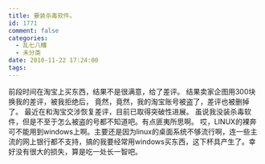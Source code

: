 ```yaml
---
title: 要装杀毒软件。
id: 1771
comment: false
categories:
  - 乱七八糟
  - 未分类
date: 2010-11-22 17:24:00
tags:
---
```


前段时间在淘宝上买东西，结果不是很满意，给了差评。
结果卖家企图用300块换我的差评，被我拒绝后，
竟然，竟然，我的淘宝账号被盗了，差评也被删掉了。
最近在和淘宝交涉恢复差评，目前已取得突破性进展。
虽说我没装杀毒软件，但是不至于怎么被盗的号都不知道吧。有点匪夷所思啊。
哎，LINUX的裸奔可不能用到windows上啊。主要还是因为linux的桌面系统不够流行啊，连一些主流的网上银行都不支持，搞的我要经常用windows买东西，这下杯具产生了。幸好没有很大的损失，算是吃一处长一智吧。